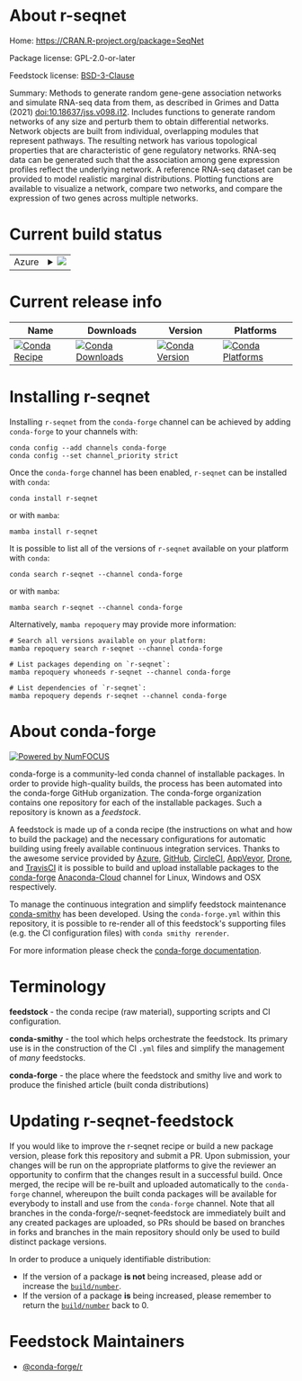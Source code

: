 About r-seqnet
==============

Home: https://CRAN.R-project.org/package=SeqNet

Package license: GPL-2.0-or-later

Feedstock license: [BSD-3-Clause](https://github.com/conda-forge/r-seqnet-feedstock/blob/main/LICENSE.txt)

Summary: Methods to generate random gene-gene association networks and simulate RNA-seq data from them, as described in Grimes and Datta (2021) <doi:10.18637/jss.v098.i12>. Includes functions to generate random networks of any size and perturb them to obtain differential networks. Network objects are built from individual, overlapping modules that represent pathways. The resulting network has various topological properties that are characteristic of gene regulatory networks. RNA-seq data can be generated such that the association among gene expression profiles reflect the underlying network. A reference RNA-seq dataset can be provided to model realistic marginal distributions. Plotting functions are available to visualize a network, compare two networks, and compare the expression of two genes across multiple networks.

Current build status
====================


<table>
    
  <tr>
    <td>Azure</td>
    <td>
      <details>
        <summary>
          <a href="https://dev.azure.com/conda-forge/feedstock-builds/_build/latest?definitionId=16463&branchName=main">
            <img src="https://dev.azure.com/conda-forge/feedstock-builds/_apis/build/status/r-seqnet-feedstock?branchName=main">
          </a>
        </summary>
        <table>
          <thead><tr><th>Variant</th><th>Status</th></tr></thead>
          <tbody><tr>
              <td>linux_64_r_base4.0</td>
              <td>
                <a href="https://dev.azure.com/conda-forge/feedstock-builds/_build/latest?definitionId=16463&branchName=main">
                  <img src="https://dev.azure.com/conda-forge/feedstock-builds/_apis/build/status/r-seqnet-feedstock?branchName=main&jobName=linux&configuration=linux_64_r_base4.0" alt="variant">
                </a>
              </td>
            </tr><tr>
              <td>linux_64_r_base4.1</td>
              <td>
                <a href="https://dev.azure.com/conda-forge/feedstock-builds/_build/latest?definitionId=16463&branchName=main">
                  <img src="https://dev.azure.com/conda-forge/feedstock-builds/_apis/build/status/r-seqnet-feedstock?branchName=main&jobName=linux&configuration=linux_64_r_base4.1" alt="variant">
                </a>
              </td>
            </tr><tr>
              <td>osx_64_r_base4.0</td>
              <td>
                <a href="https://dev.azure.com/conda-forge/feedstock-builds/_build/latest?definitionId=16463&branchName=main">
                  <img src="https://dev.azure.com/conda-forge/feedstock-builds/_apis/build/status/r-seqnet-feedstock?branchName=main&jobName=osx&configuration=osx_64_r_base4.0" alt="variant">
                </a>
              </td>
            </tr><tr>
              <td>osx_64_r_base4.1</td>
              <td>
                <a href="https://dev.azure.com/conda-forge/feedstock-builds/_build/latest?definitionId=16463&branchName=main">
                  <img src="https://dev.azure.com/conda-forge/feedstock-builds/_apis/build/status/r-seqnet-feedstock?branchName=main&jobName=osx&configuration=osx_64_r_base4.1" alt="variant">
                </a>
              </td>
            </tr><tr>
              <td>win_64_r_base4.0</td>
              <td>
                <a href="https://dev.azure.com/conda-forge/feedstock-builds/_build/latest?definitionId=16463&branchName=main">
                  <img src="https://dev.azure.com/conda-forge/feedstock-builds/_apis/build/status/r-seqnet-feedstock?branchName=main&jobName=win&configuration=win_64_r_base4.0" alt="variant">
                </a>
              </td>
            </tr><tr>
              <td>win_64_r_base4.1</td>
              <td>
                <a href="https://dev.azure.com/conda-forge/feedstock-builds/_build/latest?definitionId=16463&branchName=main">
                  <img src="https://dev.azure.com/conda-forge/feedstock-builds/_apis/build/status/r-seqnet-feedstock?branchName=main&jobName=win&configuration=win_64_r_base4.1" alt="variant">
                </a>
              </td>
            </tr>
          </tbody>
        </table>
      </details>
    </td>
  </tr>
</table>

Current release info
====================

| Name | Downloads | Version | Platforms |
| --- | --- | --- | --- |
| [![Conda Recipe](https://img.shields.io/badge/recipe-r--seqnet-green.svg)](https://anaconda.org/conda-forge/r-seqnet) | [![Conda Downloads](https://img.shields.io/conda/dn/conda-forge/r-seqnet.svg)](https://anaconda.org/conda-forge/r-seqnet) | [![Conda Version](https://img.shields.io/conda/vn/conda-forge/r-seqnet.svg)](https://anaconda.org/conda-forge/r-seqnet) | [![Conda Platforms](https://img.shields.io/conda/pn/conda-forge/r-seqnet.svg)](https://anaconda.org/conda-forge/r-seqnet) |

Installing r-seqnet
===================

Installing `r-seqnet` from the `conda-forge` channel can be achieved by adding `conda-forge` to your channels with:

```
conda config --add channels conda-forge
conda config --set channel_priority strict
```

Once the `conda-forge` channel has been enabled, `r-seqnet` can be installed with `conda`:

```
conda install r-seqnet
```

or with `mamba`:

```
mamba install r-seqnet
```

It is possible to list all of the versions of `r-seqnet` available on your platform with `conda`:

```
conda search r-seqnet --channel conda-forge
```

or with `mamba`:

```
mamba search r-seqnet --channel conda-forge
```

Alternatively, `mamba repoquery` may provide more information:

```
# Search all versions available on your platform:
mamba repoquery search r-seqnet --channel conda-forge

# List packages depending on `r-seqnet`:
mamba repoquery whoneeds r-seqnet --channel conda-forge

# List dependencies of `r-seqnet`:
mamba repoquery depends r-seqnet --channel conda-forge
```


About conda-forge
=================

[![Powered by
NumFOCUS](https://img.shields.io/badge/powered%20by-NumFOCUS-orange.svg?style=flat&colorA=E1523D&colorB=007D8A)](https://numfocus.org)

conda-forge is a community-led conda channel of installable packages.
In order to provide high-quality builds, the process has been automated into the
conda-forge GitHub organization. The conda-forge organization contains one repository
for each of the installable packages. Such a repository is known as a *feedstock*.

A feedstock is made up of a conda recipe (the instructions on what and how to build
the package) and the necessary configurations for automatic building using freely
available continuous integration services. Thanks to the awesome service provided by
[Azure](https://azure.microsoft.com/en-us/services/devops/), [GitHub](https://github.com/),
[CircleCI](https://circleci.com/), [AppVeyor](https://www.appveyor.com/),
[Drone](https://cloud.drone.io/welcome), and [TravisCI](https://travis-ci.com/)
it is possible to build and upload installable packages to the
[conda-forge](https://anaconda.org/conda-forge) [Anaconda-Cloud](https://anaconda.org/)
channel for Linux, Windows and OSX respectively.

To manage the continuous integration and simplify feedstock maintenance
[conda-smithy](https://github.com/conda-forge/conda-smithy) has been developed.
Using the ``conda-forge.yml`` within this repository, it is possible to re-render all of
this feedstock's supporting files (e.g. the CI configuration files) with ``conda smithy rerender``.

For more information please check the [conda-forge documentation](https://conda-forge.org/docs/).

Terminology
===========

**feedstock** - the conda recipe (raw material), supporting scripts and CI configuration.

**conda-smithy** - the tool which helps orchestrate the feedstock.
                   Its primary use is in the construction of the CI ``.yml`` files
                   and simplify the management of *many* feedstocks.

**conda-forge** - the place where the feedstock and smithy live and work to
                  produce the finished article (built conda distributions)


Updating r-seqnet-feedstock
===========================

If you would like to improve the r-seqnet recipe or build a new
package version, please fork this repository and submit a PR. Upon submission,
your changes will be run on the appropriate platforms to give the reviewer an
opportunity to confirm that the changes result in a successful build. Once
merged, the recipe will be re-built and uploaded automatically to the
`conda-forge` channel, whereupon the built conda packages will be available for
everybody to install and use from the `conda-forge` channel.
Note that all branches in the conda-forge/r-seqnet-feedstock are
immediately built and any created packages are uploaded, so PRs should be based
on branches in forks and branches in the main repository should only be used to
build distinct package versions.

In order to produce a uniquely identifiable distribution:
 * If the version of a package **is not** being increased, please add or increase
   the [``build/number``](https://docs.conda.io/projects/conda-build/en/latest/resources/define-metadata.html#build-number-and-string).
 * If the version of a package **is** being increased, please remember to return
   the [``build/number``](https://docs.conda.io/projects/conda-build/en/latest/resources/define-metadata.html#build-number-and-string)
   back to 0.

Feedstock Maintainers
=====================

* [@conda-forge/r](https://github.com/conda-forge/r/)

